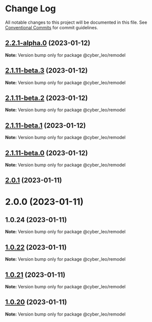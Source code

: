 # Change Log

All notable changes to this project will be documented in this file.
See [Conventional Commits](https://conventionalcommits.org) for commit guidelines.

## [2.2.1-alpha.0](https://www.npmjs.com/compare/@cyber_leo/remodel@2.1.5...@cyber_leo/remodel@2.2.1-alpha.0) (2023-01-12)

**Note:** Version bump only for package @cyber_leo/remodel





## [2.1.11-beta.3](https://www.npmjs.com/compare/@cyber_leo/remodel@2.1.5...@cyber_leo/remodel@2.1.11-beta.3) (2023-01-12)

**Note:** Version bump only for package @cyber_leo/remodel





## [2.1.11-beta.2](https://www.npmjs.com/compare/@cyber_leo/remodel@2.1.5...@cyber_leo/remodel@2.1.11-beta.2) (2023-01-12)

**Note:** Version bump only for package @cyber_leo/remodel





## [2.1.11-beta.1](https://www.npmjs.com/compare/@cyber_leo/remodel@2.1.5...@cyber_leo/remodel@2.1.11-beta.1) (2023-01-12)

**Note:** Version bump only for package @cyber_leo/remodel





## [2.1.11-beta.0](https://www.npmjs.com/compare/@cyber_leo/remodel@2.1.5...@cyber_leo/remodel@2.1.11-beta.0) (2023-01-12)

**Note:** Version bump only for package @cyber_leo/remodel





## [2.0.1](https://www.npmjs.com/compare/@cyber_leo/remodel@1.0.22...@cyber_leo/remodel@2.0.1) (2023-01-11)



# 2.0.0 (2023-01-11)



## 1.0.24 (2023-01-11)

**Note:** Version bump only for package @cyber_leo/remodel





## [1.0.22](https://www.npmjs.com/compare/@cyber_leo/remodel@1.0.21...@cyber_leo/remodel@1.0.22) (2023-01-11)

**Note:** Version bump only for package @cyber_leo/remodel





## [1.0.21](https://www.npmjs.com/compare/@cyber_leo/remodel@1.0.20...@cyber_leo/remodel@1.0.21) (2023-01-11)

**Note:** Version bump only for package @cyber_leo/remodel





## [1.0.20](https://www.npmjs.com/compare/@cyber_leo/remodel@1.0.19...@cyber_leo/remodel@1.0.20) (2023-01-11)

**Note:** Version bump only for package @cyber_leo/remodel
